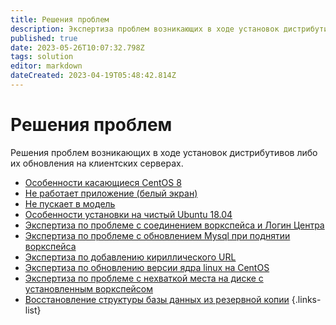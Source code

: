 ```yaml
---
title: Решения проблем
description: Экспертиза проблем возникающих в ходе установок дистрибутивов либо их обновления на клиентских серверах.
published: true
date: 2023-05-26T10:07:32.798Z
tags: solution
editor: markdown
dateCreated: 2023-04-19T05:48:42.814Z
---
```


# Решения проблем
Решения проблем возникающих в ходе установок дистрибутивов либо их обновления на клиентских серверах.

- [Особенности касающиеся CentOS 8](/ru/solution/centOs8Expertise)
- [Не работает приложение (белый экран)](/ru/solution/whiteScreen)
- [Не пускает в модель](/ru/solution/modelNoAccess)
- [Особенности установки на чистый Ubuntu 18.04](/ru/solution/ubuntuExpertise)
- [Экспертиза по проблеме с соединением воркспейса и Логин Центра](/ru/solution/workspaceLcNoConnect)
- [Экспертиза по проблеме с обновлением Mysql при поднятии воркспейса](/ru/solution/mysqlUpdateFail)
- [Экспертиза по добавлению кириллического URL](/ru/solution/cyrillicUrl)
- [Экспертиза по обновлению версии ядра linux на CentOS](/ru/solution/updateCoreCentOS)
- [Экспертиза по проблеме с нехваткой места на диске с установленным воркспейсом](/ru/solution/noSpaceProblem)
- [Восстановление структуры базы данных из резервной копии](/ru/solution/restore_DB_From_Backup)
{.links-list}